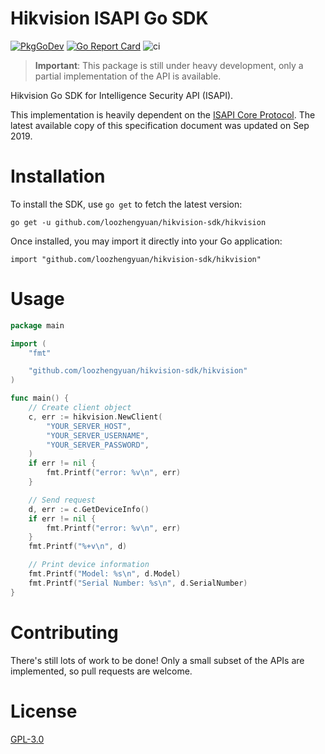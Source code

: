 # Hikvision ISAPI Go SDK

[![PkgGoDev](https://pkg.go.dev/badge/github.com/loozhengyuan/hikvision-sdk/hikvision)](https://pkg.go.dev/github.com/loozhengyuan/hikvision-sdk/hikvision)
[![Go Report Card](https://goreportcard.com/badge/github.com/loozhengyuan/hikvision-sdk)](https://goreportcard.com/report/github.com/loozhengyuan/hikvision-sdk)
![ci](https://github.com/loozhengyuan/hikvision-sdk/workflows/ci/badge.svg)

> **Important**: This package is still under heavy development, only a partial implementation of the API is available.

Hikvision Go SDK for Intelligence Security API (ISAPI).

This implementation is heavily dependent on the [ISAPI Core Protocol](/resources/isapi.pdf). The latest available copy of this specification document was updated on Sep 2019.

# Installation

To install the SDK, use `go get` to fetch the latest version:

```shell
go get -u github.com/loozhengyuan/hikvision-sdk/hikvision
```

Once installed, you may import it directly into your Go application:

```shell
import "github.com/loozhengyuan/hikvision-sdk/hikvision"
```

# Usage

```go
package main

import (
	"fmt"

	"github.com/loozhengyuan/hikvision-sdk/hikvision"
)

func main() {
	// Create client object
	c, err := hikvision.NewClient(
		"YOUR_SERVER_HOST",
		"YOUR_SERVER_USERNAME",
		"YOUR_SERVER_PASSWORD",
	)
	if err != nil {
		fmt.Printf("error: %v\n", err)
	}

	// Send request
	d, err := c.GetDeviceInfo()
	if err != nil {
		fmt.Printf("error: %v\n", err)
	}
	fmt.Printf("%+v\n", d)

	// Print device information
	fmt.Printf("Model: %s\n", d.Model)
	fmt.Printf("Serial Number: %s\n", d.SerialNumber)
}
```

# Contributing

There's still lots of work to be done! Only a small subset of the APIs are implemented, so pull requests are welcome.

# License

[GPL-3.0](https://choosealicense.com/licenses/gpl-3.0/)
